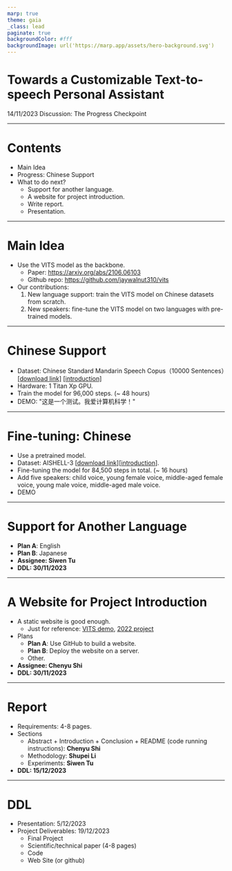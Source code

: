 ```yaml
---
marp: true
theme: gaia
_class: lead
paginate: true
backgroundColor: #fff
backgroundImage: url('https://marp.app/assets/hero-background.svg')
---
```


# **Towards a Customizable Text-to-speech Personal Assistant**

14/11/2023 Discussion: The Progress Checkpoint

---

# Contents
- Main Idea
- Progress: Chinese Support
- What to do next?
    - Support for another language.
    - A website for project introduction.
    - Write report.
    - Presentation.

---

# Main Idea

- Use the VITS model as the backbone.
    - Paper: <https://arxiv.org/abs/2106.06103>
    - Github repo: <https://github.com/jaywalnut310/vits>
- Our contributions:
    1. New language support: train the VITS model on Chinese datasets from scratch.
    2. New speakers: fine-tune the VITS model on two languages with pre-trained models.

---

# Chinese Support
- Dataset: Chinese Standard Mandarin Speech Copus（10000 Sentences）[[download link]](https://www.data-baker.com/data/index/TNtts/) [[introduction]](https://www.data-baker.com/open_source.html)
- Hardware: 1 Titan Xp GPU.
- Train the model for 96,000 steps. (~ 48 hours)
- DEMO: 
"这是一个测试。我爱计算机科学！"

---

# Fine-tuning: Chinese
- Use a pretrained model.
- Dataset: AISHELL-3 [[download link](https://www.openslr.org/93/)][[introduction](https://www.aishelltech.com/aishell_3)].
- Fine-tuning the model for 84,500 steps in total. (~ 16 hours)
- Add five speakers: child voice, young female voice, middle-aged female voice, young male voice, middle-aged male voice.
- DEMO

---

# Support for Another Language
- **Plan A**: English
- **Plan B**: Japanese
- **Assignee: Siwen Tu**
- **DDL: 30/11/2023**

---

# A Website for Project Introduction
- A static website is good enough.
    - Just for reference: [VITS demo](https://jaywalnut310.github.io/vits-demo/index.html), [2022 project](https://api-final-project.vercel.app/)
- Plans
    - **Plan A**: Use GitHub to build a website.
    - **Plan B**: Deploy the website on a server.
    - Other.
- **Assignee: Chenyu Shi**
- **DDL: 30/11/2023**

---

# Report
- Requirements: 4-8 pages.
- Sections
    - Abstract + Introduction + Conclusion + README (code running instructions): **Chenyu Shi**
    - Methodology: **Shupei Li**
    - Experiments: **Siwen Tu**
- **DDL: 15/12/2023**

---

# DDL
- Presentation: 5/12/2023
- Project Deliverables: 19/12/2023
  - Final Project
  - Scientific/technical paper (4-8 pages)
  - Code
  - Web Site (or github)
